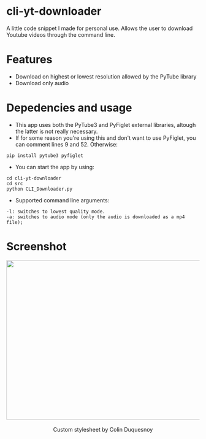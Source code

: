# cli-yt-downloader
A little code snippet I made for personal use. Allows the user to download Youtube videos through the command line. 

# Features
- Download on highest or lowest resolution allowed by the PyTube library
- Download only audio

# Depedencies and usage
- This app uses both the PyTube3 and PyFiglet external libraries, altough the latter is not really necessary.
- If for some reason you're using this and don't want to use PyFiglet, you can comment lines 9 and 52. Otherwise:

```
pip install pytube3 pyfiglet
```

- You can start the app by using:
```
cd cli-yt-downloader
cd src
python CLI_Downloader.py
```

- Supported command line arguments:
```
-l: switches to lowest quality mode.
-a: switches to audio mode (only the audio is downloaded as a mp4 file);
```

# Screenshot
<p align="center">
      <img width="544" height="416" src="https://i.imgur.com/9gFyxSZ.png"><br></br>
      Custom stylesheet by Colin Duquesnoy
</p>